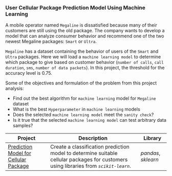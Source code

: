 ### User Cellular Package Prediction Model Using Machine Learning

A mobile operator named `Megaline` is dissatisfied because many of their customers are
still using the old package. The company wants to develop a
model that can analyze consumer behavior and recommend one
of the two newest Megaline packages: `Smart` or `Ultra`.

`Megaline` has a dataset containing the behavior of users of the `Smart` and `Ultra` packages. Here we will load a `machine learning model` to determine which package to give based on customer behavior (`number of calls`, `call duration`, `sms`, `number of data packets`). In this project, the threshold for the accuracy level is 0.75.

Some of the objectives and formulation of the problem from this project analysis:
- Find out the best algorithm for `machine learning` model for `Megaline` dataset
- What is the best `Hyperparameter` in `machine learning` models
- Does the selected `machine learning model` meet the `sanity check`?
- Is it true that the selected `machine learning model` can test arbitrary data samples?

| Project | Description | Library |
| ------- | ------- | ------- |
| [Prediction Model for Cellular Package]() | Create a classification prediction model to determine suitable cellular packages for customers using libraries from *`scikit-learn`*. | *pandas*, *sklearn* |